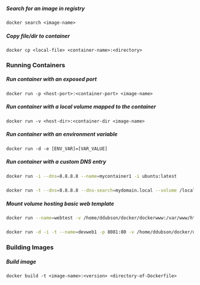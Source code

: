 ##### Search for an image in registry
`docker search <image-name>`

##### Copy file/dir to container
`docker cp <local-file> <container-name>:<directory>`

### Running Containers

##### Run container with an exposed port
`docker run -p <host-port>:<container-port> <image-name>`

##### Run container with a local volume mapped to the container
`docker run -v <host-dir>:<container-dir <image-name>`

##### Run container with an environment variable
`docker run -d -e [ENV_VAR]=[VAR_VALUE]`

##### Run container with a custom DNS entry
```bash
docker run -i --dns=8.8.8.8 --name=mycontainer1 -i ubuntu:latest
```

###
```bash
docker run -t --dns=8.8.8.8 --dns-search=mydomain.local --volume /local_vol --volume /home/user:/remote_vol --name=mycontainer3 -i ubuntu:latest /bin/bash
```

##### Mount volume hosting basic web template
```bash
docker run --name=webtest -v /home/ddubson/docker/dockerwww:/var/www/html -it centos6:baseweb /bin/bash
```

###
```bash
docker run -d -i -t --name=devweb1 -p 8081:80 -v /home/ddubson/docker/dockerwww:/var/www/html centos6:finalweb1 /bin/bash
```

### Building Images
##### Build image
`docker build -t <image-name>:<version> <directory-of-Dockerfile>`